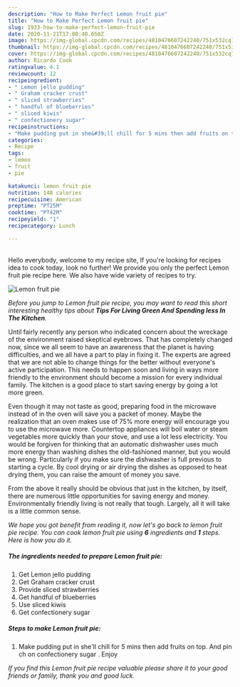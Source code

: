 ```yaml
---
description: "How to Make Perfect Lemon fruit pie"
title: "How to Make Perfect Lemon fruit pie"
slug: 1933-how-to-make-perfect-lemon-fruit-pie
date: 2020-11-21T17:00:40.650Z
image: https://img-global.cpcdn.com/recipes/4810476607242240/751x532cq70/lemon-fruit-pie-recipe-main-photo.jpg
thumbnail: https://img-global.cpcdn.com/recipes/4810476607242240/751x532cq70/lemon-fruit-pie-recipe-main-photo.jpg
cover: https://img-global.cpcdn.com/recipes/4810476607242240/751x532cq70/lemon-fruit-pie-recipe-main-photo.jpg
author: Ricardo Cook
ratingvalue: 4.1
reviewcount: 12
recipeingredient:
- " Lemon jello pudding"
- " Graham cracker crust"
- " sliced strawberries"
- " handful of blueberries"
- " sliced kiwis"
- " confectionery sugar"
recipeinstructions:
- "Make pudding put in she&#39;ll chill for 5 mins then add fruits on top. And pin ch on confectionery sugar . Enjoy"
categories:
- Recipe
tags:
- lemon
- fruit
- pie

katakunci: lemon fruit pie 
nutrition: 148 calories
recipecuisine: American
preptime: "PT25M"
cooktime: "PT42M"
recipeyield: "1"
recipecategory: Lunch

---
```

<br>
Hello everybody, welcome to my recipe site, If you're looking for recipes idea to cook today, look no further! We provide you only the perfect Lemon fruit pie recipe here. We also have wide variety of recipes to try.
<br>


![Lemon fruit pie](https://img-global.cpcdn.com/recipes/4810476607242240/751x532cq70/lemon-fruit-pie-recipe-main-photo.jpg)

<i>Before you jump to Lemon fruit pie recipe, you may want to read this short interesting healthy tips about 
<strong>Tips For Living Green And Spending less In The Kitchen</strong>.</i>
</br>

Until fairly recently any person who indicated concern about the wreckage of the environment raised skeptical eyebrows. That has completely changed now, since we all seem to have an awareness that the planet is having difficulties, and we all have a part to play in fixing it. The experts are agreed that we are not able to change things for the better without everyone's active participation. This needs to happen soon and living in ways more friendly to the environment should become a mission for every individual family. The kitchen is a good place to start saving energy by going a lot more green.

Even though it may not taste as good, preparing food in the microwave instead of in the oven will save you a packet of money. Maybe the realization that an oven makes use of 75% more energy will encourage you to use the microwave more. Countertop appliances will boil water or steam vegetables more quickly than your stove, and use a lot less electricity. You would be forgiven for thinking that an automatic dishwasher uses much more energy than washing dishes the old-fashioned manner, but you would be wrong. Particularly if you make sure the dishwasher is full previous to starting a cycle. By cool drying or air drying the dishes as opposed to heat drying them, you can raise the amount of money you save.

From the above it really should be obvious that just in the kitchen, by itself, there are numerous little opportunities for saving energy and money. Environmentally friendly living is not really that tough. Largely, all it will take is a little common sense.


<i>We hope you got benefit from reading it, now let's go back to lemon fruit pie recipe. You can cook lemon fruit pie using <strong>6</strong> ingredients and <strong>1</strong> steps. Here is how you do it.
</i>

##### The ingredients needed to prepare Lemon fruit pie:

1. Get  Lemon jello pudding
1. Get  Graham cracker crust
1. Provide  sliced strawberries
1. Get  handful of blueberries
1. Use  sliced kiwis
1. Get  confectionery sugar


##### Steps to make Lemon fruit pie:

1. Make pudding put in she&#39;ll chill for 5 mins then add fruits on top. And pin ch on confectionery sugar . Enjoy


<i>If you find this Lemon fruit pie recipe valuable please share it to your good friends or family, thank you and good luck.</i>
